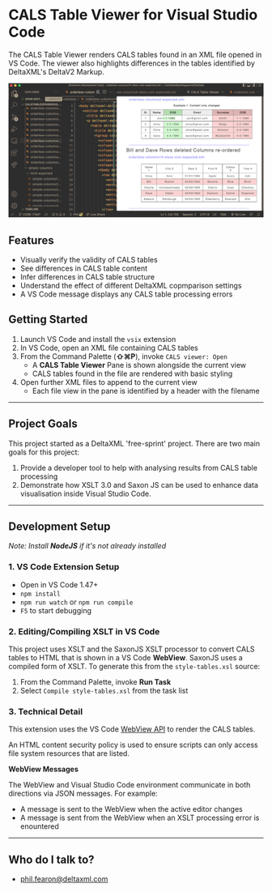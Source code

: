 # CALS Table Viewer for Visual Studio Code #

The CALS Table Viewer renders CALS tables found in an XML file opened in VS Code. 
The viewer also highlights differences in the tables identified by DeltaXML's DeltaV2 Markup.

![Screenshot](resources/images/viewer-main.png)


## Features
- Visually verify the validity of CALS tables
- See differences in CALS table content
- Infer differences in CALS table structure
- Understand the effect of different DeltaXML copmparison settings
- A VS Code message displays any CALS table processing errors

## Getting Started
1. Launch VS Code and install the `vsix` extension
2. In VS Code, open an XML file containing CALS tables
3. From the Command Palette (**⇧⌘P**), invoke `CALS viewer: Open`
	- A **CALS Table Viewer** Pane is shown alongside the current view
	- CALS tables found in the file are rendered with basic styling
4. Open further XML files to append to the current view
	- Each file view in the pane is identified by a header with the filename

---

## Project Goals

This project started as a DeltaXML 'free-sprint' project. There are two main goals for this project:

1. Provide a developer tool to help with analysing results from CALS table processing
2. Demonstrate how XSLT 3.0 and Saxon JS can be used to enhance data visualisation inside Visual Studio Code.

---
## Development Setup

*Note: Install **NodeJS** if it's not already installed*

### 1. VS Code Extension Setup

- Open in VS Code 1.47+
- `npm install`
- `npm run watch` or `npm run compile`
- `F5` to start debugging

### 2. Editing/Compiling XSLT in VS Code

This project uses XSLT and the SaxonJS XSLT processor to convert CALS tables to HTML that is shown in a VS Code **WebView**.
SaxonJS uses a compiled form of XSLT. To generate this from the `style-tables.xsl` source:

1. From the Command Palette, invoke **Run Task**
2. Select `Compile style-tables.xsl` from the task list

### 3. Technical Detail

This extension uses the VS Code [WebView API](https://code.visualstudio.com/api/extension-guides/webview) to render the CALS tables.

An HTML content security policy is used to ensure scripts can only access file system resources that are listed. 

**WebView Messages**

The WebView and Visual Studio Code environment communicate in both directions via JSON messages. For example:

- A message is sent to the WebView when the active editor changes
- A message is sent from the WebView when an XSLT processing error is enountered

---
## Who do I talk to? ###

* phil.fearon@deltaxml.com